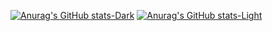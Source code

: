 <!-- ![](https://komarev.com/ghpvc/?username=AleksanderNekr)
<br> -->
[![Anurag's GitHub stats-Dark](https://github-readme-stats-sigma-five.vercel.app/api?username=aleksandernekr&count_private=true&show_icons=true&theme=dark&rank_icon=github#gh-dark-mode-only)](https://github.com/anuraghazra/github-readme-stats#gh-dark-mode-only)
[![Anurag's GitHub stats-Light](https://github-readme-stats-sigma-five.vercel.app/api?username=aleksandernekr&count_private=true&show_icons=true&theme=default&rank_icon=github#gh-light-mode-only)](https://github.com/anuraghazra/github-readme-stats#gh-light-mode-only)


<!-- [![Top Langs](https://github-readme-stats-sigma-five.vercel.app/api/top-langs/?username=aleksandernekr&hide=javascript,html,css)](https://github.com/anuraghazra/github-readme-stats) -->
